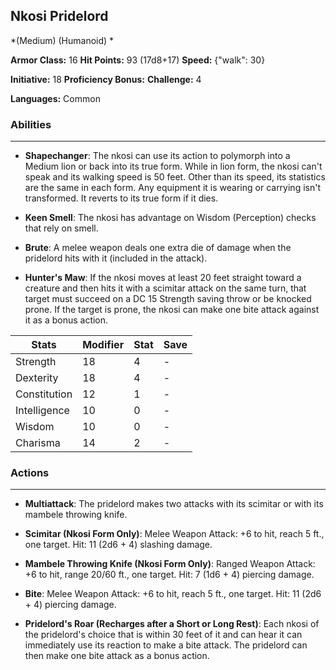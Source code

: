 ## Nkosi Pridelord
*(Medium) (Humanoid) *

**Armor Class:** 16
**Hit Points:** 93 (17d8+17)
**Speed:** {"walk": 30}

**Initiative:** 18
**Proficiency Bonus:**
**Challenge:** 4

**Languages:** Common

### Abilities
 --- 
- **Shapechanger**: The nkosi can use its action to polymorph into a Medium lion or back into its true form. While in lion form, the nkosi can't speak and its walking speed is 50 feet. Other than its speed, its statistics are the same in each form. Any equipment it is wearing or carrying isn't transformed. It reverts to its true form if it dies.

- **Keen Smell**: The nkosi has advantage on Wisdom (Perception) checks that rely on smell.

- **Brute**: A melee weapon deals one extra die of damage when the pridelord hits with it (included in the attack).

- **Hunter's Maw**: If the nkosi moves at least 20 feet straight toward a creature and then hits it with a scimitar attack on the same turn, that target must succeed on a DC 15 Strength saving throw or be knocked prone. If the target is prone, the nkosi can make one bite attack against it as a bonus action.



| Stats | Modifier | Stat | Save
| ---- | ---- | ---- | ---- |
| Strength | 18 | 4 | - |
| Dexterity | 18 | 4 | - |
| Constitution | 12 | 1 | - |
| Intelligence | 10 | 0 | - |
| Wisdom | 10 | 0 | - |
| Charisma | 14 | 2 | - |

### Actions
 --- 
- **Multiattack**: The pridelord makes two attacks with its scimitar or with its mambele throwing knife.

- **Scimitar (Nkosi Form Only)**: Melee Weapon Attack: +6 to hit, reach 5 ft., one target. Hit: 11 (2d6 + 4) slashing damage.

- **Mambele Throwing Knife (Nkosi Form Only)**: Ranged Weapon Attack: +6 to hit, range 20/60 ft., one target. Hit: 7 (1d6 + 4) piercing damage.

- **Bite**: Melee Weapon Attack: +6 to hit, reach 5 ft., one target. Hit: 11 (2d6 + 4) piercing damage.

- **Pridelord's Roar (Recharges after a Short or Long Rest)**: Each nkosi of the pridelord's choice that is within 30 feet of it and can hear it can immediately use its reaction to make a bite attack. The pridelord can then make one bite attack as a bonus action.

